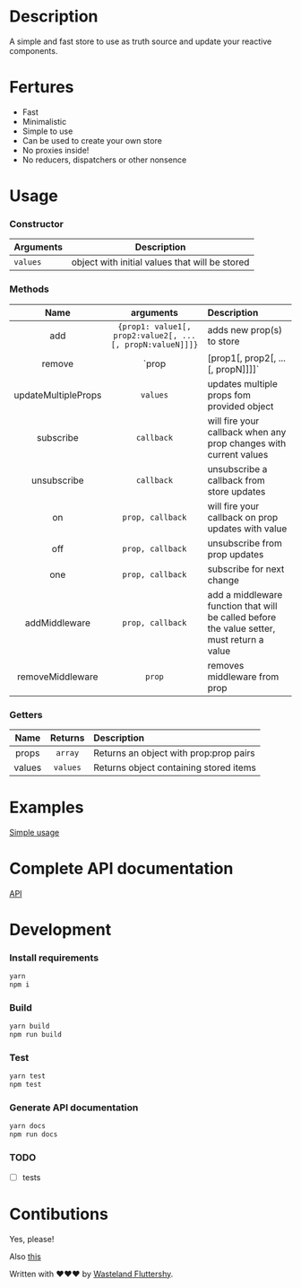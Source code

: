 Description
===
A simple and fast store to use as truth source and update your reactive components.

Fertures
===
* Fast
* Minimalistic
* Simple to use
* Can be used to create your own store
* No proxies inside!
* No reducers, dispatchers or other nonsence

Usage
===

### Constructor
| Arguments | Description |
| --------- | ----------- |
| `values`  | object with initial values that will be stored |

### Methods
| Name | arguments | Description |
| :--: | :-------: | :---------- |
| add | `{prop1: value1[, prop2:value2[, ...[, propN:valueN]]]}` | adds new prop(s) to store |
| remove | `prop | [prop1[, prop2[, ...[, propN]]]]` | removes single or multiple props from store |
| updateMultipleProps | `values` | updates multiple props fom provided object |
| subscribe | `callback` | will fire your callback when any prop changes with current values |
| unsubscribe | `callback` | unsubscribe a callback from store updates |
| on | `prop, callback` | will fire your callback on prop updates with value |
| off | `prop, callback` | unsubscribe from prop updates |
| one | `prop, callback` | subscribe for next change |
| addMiddleware | `prop, callback` | add a middleware function that will be called before the value setter, must return a value |
| removeMiddleware | `prop` | removes middleware from prop |

### Getters
| Name | Returns | Description |
| :--: | :-----: | :---------- |
| props | `array` | Returns an object with prop:prop pairs |
| values | `values` | Returns object containing stored items |

Examples
===
[Simple usage](/docs/example.md)

Complete API documentation
===
[API](/docs/api.md)

Development
===
### Install requirements

```bash
yarn
npm i
```

### Build

```bash
yarn build
npm run build
```

### Test

```bash
yarn test
npm test
```

### Generate API documentation

```bash
yarn docs
npm run docs
```

### TODO

- [ ] tests

Contibutions
===

Yes, please!

Also [this](https://git-scm.com/book/en/v2/GitHub-Contributing-to-a-Project)

Written with ❤❤❤ by [Wasteland Fluttershy](https://github.com/ingvardm).